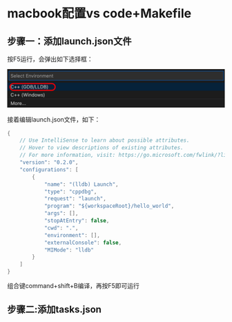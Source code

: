 # macbook配置vs code+Makefile

## 步骤一：添加launch.json文件

按F5运行，会弹出如下选择框：

![image-20210214221609116](环境配置.assets/image-20210214221609116.png)

接着编辑launch.json文件，如下：

```c++
{
    // Use IntelliSense to learn about possible attributes.
    // Hover to view descriptions of existing attributes.
    // For more information, visit: https://go.microsoft.com/fwlink/?linkid=830387
    "version": "0.2.0",
    "configurations": [
        {
            "name": "(lldb) Launch",
            "type": "cppdbg",
            "request": "launch",
            "program": "${workspaceRoot}/hello_world",
            "args": [],
            "stopAtEntry": false,
            "cwd": ".",
            "environment": [],
            "externalConsole": false,
            "MIMode": "lldb"
        }
    ]
}
```

组合键command+shift+B编译，再按F5即可运行

## 步骤二:添加tasks.json





